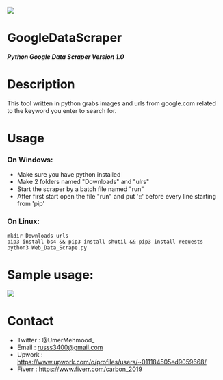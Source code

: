 ![](https://user-images.githubusercontent.com/83476929/126341772-32384865-a548-4712-914c-b54162014236.png)
# GoogleDataScraper
***Python Google Data Scraper Version 1.0***

# Description
This tool written in python grabs images and urls from google.com related to the keyword
you enter to search for.

# Usage
### On Windows:
- Make sure you have python installed
- Make 2 folders named "Downloads" and "ulrs"
- Start the scraper by a batch file named "run"
- After first start open the file "run" and put '::' before every line starting from 'pip'

### On Linux:
```
mkdir Downloads urls
pip3 install bs4 && pip3 install shutil && pip3 install requests
python3 Web_Data_Scrape.py
```
# Sample usage:
![](https://user-images.githubusercontent.com/83476929/126529669-ce7cfeb1-d6c7-4144-a1fb-3b277444fc78.png)
# Contact
- Twitter : @UmerMehmood_
- Email   : russs3400@gmail.com
- Upwork  : https://www.upwork.com/o/profiles/users/~011184505ed9059668/
- Fiverr  : https://www.fiverr.com/carbon_2019
